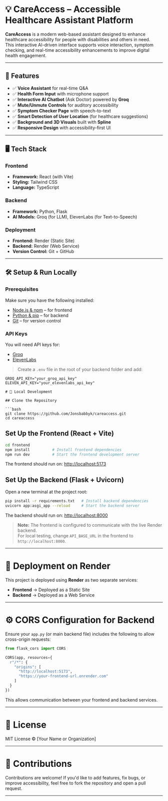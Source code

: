 # 💡 CareAccess – Accessible Healthcare Assistant Platform

**CareAccess** is a modern web-based assistant designed to enhance healthcare accessibility for people with disabilities and others in need.  
This interactive AI-driven interface supports voice interaction, symptom checking, and real-time accessibility enhancements to improve digital health engagement.

---

## 🚀 Features

- ✅ **Voice Assistant** for real-time Q&A  
- ✅ **Health Form Input** with microphone support  
- ✅ **Interactive AI Chatbot** (Ask Doctor) powered by **Groq**  
- ✅ **Mute/Unmute Controls** for auditory accessibility  
- ✅ **Symptom Checker Page** with speech-to-text  
- ✅ **Smart Detection of User Location** (for healthcare suggestions)  
- ✅ **Background and 3D Visuals** built with **Spline**  
- ✅ **Responsive Design** with accessibility-first UI  

---

## 🖥️ Tech Stack

### Frontend

- **Framework:** React (with Vite)  
- **Styling:** Tailwind CSS  
- **Language:** TypeScript  

### Backend

- **Framework:** Python, Flask  
- **AI Models:** Groq (for LLM), ElevenLabs (for Text-to-Speech)  

### Deployment

- **Frontend:** Render (Static Site)  
- **Backend:** Render (Web Service)  
- **Version Control:** Git + GitHub  

---

## 🛠️ Setup & Run Locally

### Prerequisites

Make sure you have the following installed:

- [Node.js & npm](https://nodejs.org/) – for frontend  
- [Python & pip](https://www.python.org/downloads/) – for backend  
- [Git](https://git-scm.com/) – for version control  

### API Keys

You will need API keys for:

- [Groq](https://groq.com/)  
- [ElevenLabs](https://www.elevenlabs.io/)

> Create a `.env` file in the root of your backend folder and add:

```env
GROQ_API_KEY="your_groq_api_key"
ELEVEN_API_KEY="your_elevenlabs_api_key"

# 🔧 Local Development

## Clone the Repository

```bash
git clone https://github.com/Jonsbabbyk/careaccess.git
cd careaccess
```

## Set Up the Frontend (React + Vite)

```bash
cd frontend
npm install          # Install frontend dependencies
npm run dev          # Start the frontend development server
```

The frontend should run on: [http://localhost:5173](http://localhost:5173)

## Set Up the Backend (Flask + Uvicorn)

Open a new terminal at the project root:

```bash
pip install -r requirements.txt   # Install backend dependencies
uvicorn app:asgi_app --reload     # Start the backend server
```

The backend should run on: [http://localhost:8000](http://localhost:8000)

> **Note:** The frontend is configured to communicate with the live Render backend.  
> For local testing, change `API_BASE_URL` in the frontend to `http://localhost:8000`.

---

# 🚀 Deployment on Render

This project is deployed using **Render** as two separate services:

- **Frontend** → Deployed as a Static Site  
- **Backend** → Deployed as a Web Service

---

# ⚙️ CORS Configuration for Backend

Ensure your `app.py` (or main backend file) includes the following to allow cross-origin requests:

```python
from flask_cors import CORS

CORS(app, resources={
  r"/*": {
    "origins": [
      "http://localhost:5173",
      "https://your-frontend-url.onrender.com"
    ]
  }
})
```

This allows communication between your frontend and backend services.

---

# 📄 License

MIT License © [Your Name or Organization]

---

# 🙌 Contributions

Contributions are welcome! If you'd like to add features, fix bugs, or improve accessibility, feel free to fork the repository and open a pull request.

---


